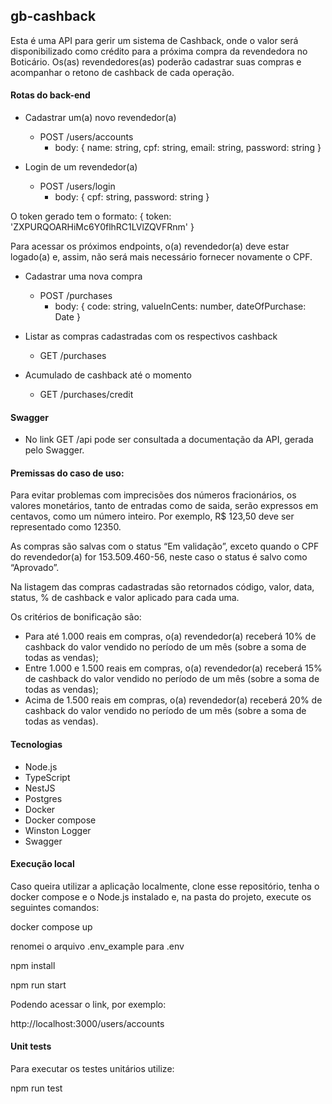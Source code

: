 ## gb-cashback

Esta é uma API para gerir um sistema de Cashback, onde o valor será disponibilizado como crédito para a próxima compra da revendedora no Boticário.
Os(as) revendedores(as) poderão cadastrar suas compras e acompanhar o retono de cashback de cada operação.

#### Rotas do back-end

- Cadastrar um(a) novo revendedor(a)

  - POST /users/accounts
    - body:
      {
      name: string,
      cpf: string,
      email: string,
      password: string
      }

- Login de um revendedor(a)
  - POST /users/login
    - body:
      {
      cpf: string,
      password: string
      }

O token gerado tem o formato: { token: 'ZXPURQOARHiMc6Y0flhRC1LVlZQVFRnm' }

Para acessar os próximos endpoints, o(a) revendedor(a) deve estar logado(a) e, assim, não será mais necessário fornecer novamente o CPF.

- Cadastrar uma nova compra

  - POST /purchases
    - body:
      {
      code: string,
      valueInCents: number,
      dateOfPurchase: Date
      }

- Listar as compras cadastradas com os respectivos cashback

  - GET /purchases

- Acumulado de cashback até o momento
  - GET /purchases/credit

#### Swagger

- No link GET /api pode ser consultada a documentação da API, gerada pelo Swagger.

#### Premissas do caso de uso:

Para evitar problemas com imprecisões dos números fracionários, os valores monetários, tanto de entradas como de saida, serão expressos em centavos, como um número inteiro. Por exemplo, R$ 123,50 deve ser representado como 12350.

As compras são salvas com o status “Em validação”, exceto
quando o CPF do revendedor(a) for 153.509.460-56, neste caso o status é salvo como
“Aprovado”.

Na listagem das compras cadastradas são retornados código, valor, data, status, % de cashback e valor aplicado para cada uma.

Os critérios de bonificação são:

- Para até 1.000 reais em compras, o(a) revendedor(a) receberá 10% de cashback do
  valor vendido no período de um mês (sobre a soma de todas as vendas);
- Entre 1.000 e 1.500 reais em compras, o(a) revendedor(a) receberá 15% de cashback do valor vendido no período de um mês (sobre a soma de todas as vendas);
- Acima de 1.500 reais em compras, o(a) revendedor(a) receberá 20% de cashback do
  valor vendido no período de um mês (sobre a soma de todas as vendas).

#### Tecnologias

- Node.js
- TypeScript
- NestJS
- Postgres
- Docker
- Docker compose
- Winston Logger
- Swagger

#### Execução local

Caso queira utilizar a aplicação localmente, clone esse
repositório, tenha o docker compose e o Node.js instalado e, na pasta
do projeto, execute os seguintes comandos:

docker compose up

renomei o arquivo .env_example para .env

npm install

npm run start

Podendo acessar o link, por exemplo:

http://localhost:3000/users/accounts

#### Unit tests

Para executar os testes unitários utilize:

npm run test
